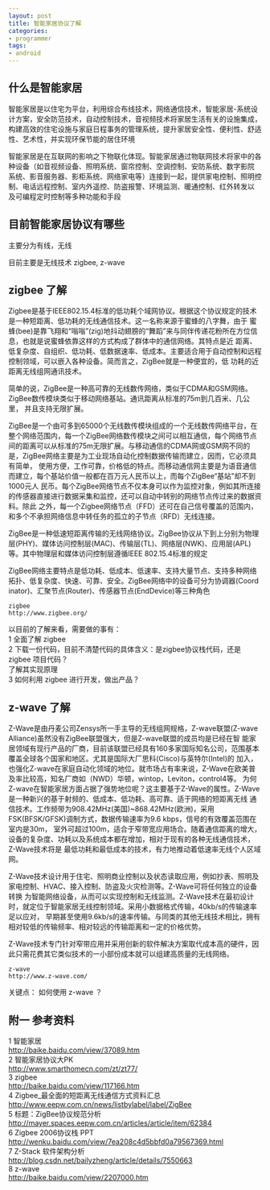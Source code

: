 ```yaml
---
layout: post
title: 智能家居协议了解
categories:
- programmer
tags:
- android
---
```



## 什么是智能家居
智能家居是以住宅为平台，利用综合布线技术，网络通信技术，智能家居-系统设计方案，安全防范技术，自动控制技术，音视频技术将家居生活有关的设施集成，
构建高效的住宅设施与家庭日程事务的管理系统，提升家居安全性、便利性、舒适性、艺术性，并实现环保节能的居住环境

智能家居是在互联网的影响之下物联化体现。智能家居通过物联网技术将家中的各种设备（如音视频设备、照明系统、窗帘控制、空调控制、安防系统、数字影院
系统、影音服务器、影柜系统、网络家电等）连接到一起，提供家电控制、照明控制、电话远程控制、室内外遥控、防盗报警、环境监测、暖通控制、红外转发以
及可编程定时控制等多种功能和手段



## 目前智能家居协议有哪些
主要分为有线，无线

目前主要是无线技术 zigbee, z-wave



## zigbee 了解
Zigbee是基于IEEE802.15.4标准的低功耗个域网协议。根据这个协议规定的技术是一种短距离、低功耗的无线通信技术。这一名称来源于蜜蜂的八字舞，由于
蜜蜂(bee)是靠飞翔和“嗡嗡”(zig)地抖动翅膀的“舞蹈”来与同伴传递花粉所在方位信息，也就是说蜜蜂依靠这样的方式构成了群体中的通信网络。其特点是近
距离、低复杂度、自组织、低功耗、低数据速率、低成本。主要适合用于自动控制和远程控制领域，可以嵌入各种设备。简而言之，ZigBee就是一种便宜的，低
功耗的近距离无线组网通讯技术。
 
简单的说，ZigBee是一种高可靠的无线数传网络，类似于CDMA和GSM网络。ZigBee数传模块类似于移动网络基站。通讯距离从标准的75m到几百米、几公里，
并且支持无限扩展。
 
ZigBee是一个由可多到65000个无线数传模块组成的一个无线数传网络平台，在整个网络范围内，每一个ZigBee网络数传模块之间可以相互通信，每个网络节点
间的距离可以从标准的75m无限扩展。与移动通信的CDMA网或GSM网不同的是，ZigBee网络主要是为工业现场自动化控制数据传输而建立，因而，它必须具有简单，
使用方便，工作可靠，价格低的特点。而移动通信网主要是为语音通信而建立，每个基站价值一般都在百万元人民币以上，而每个ZigBee“基站”却不到1000元人
民币。每个ZigBee网络节点不仅本身可以作为监控对象，例如其所连接的传感器直接进行数据采集和监控，还可以自动中转别的网络节点传过来的数据资料。除此
之外，每一个Zigbee网络节点（FFD）还可在自己信号覆盖的范围内，和多个不承担网络信息中转任务的孤立的子节点（RFD）无线连接。


ZigBee是一种低速短距离传输的无线网络协议。ZigBee协议从下到上分别为物理层(PHY)、媒体访问控制层(MAC)、传输层(TL)、网络层(NWK)、应用层(APL)
等。其中物理层和媒体访问控制层遵循IEEE 802.15.4标准的规定

ZigBee网络主要特点是低功耗、低成本、低速率、支持大量节点、支持多种网络拓扑、低复杂度、快速、可靠、安全。ZigBee网络中的设备可分为协调器(Coord
inator)、汇聚节点(Router)、传感器节点(EndDevice)等三种角色


	zigbee
	http://www.zigbee.org/




以目前的了解来看，需要做的事有：		
1	全面了解 zigbee		
2	下载一份代码，目前不清楚代码的具体含义：是zigbee协议栈代码，还是 zigbee 项目代码？		
	了解其实现原理			
3	如何利用 zigbee 进行开发，做出产品？			





## z-wave 了解
Z-Wave是由丹麦公司Zensys所一手主导的无线组网规格，Z-wave联盟(Z-wave Alliance)虽然没有ZigBee联盟强大，但是Z-wave联盟的成员均是已经在智
能家居领域有现行产品的厂商，目前该联盟已经具有160多家国际知名公司，范围基本覆盖全球各个国家和地区。尤其是国际大厂思科(Cisco)与英特尔(Intel)的
加入，也强化Z-wave在家庭自动化领域的地位。就市场占有率来说，Z-Wave在欧美普及率比较高，知名厂商如（NWD）华顿，wintop，Leviton，control4等。
为何Z-wave在智能家居方面占据了强势地位呢？这主要基于Z-Wave的属性。Z-Wave是一种新兴的基于射频的、低成本、低功耗、高可靠、适于网络的短距离无线
通信技术。工作频带为908.42MHz(美国)~868.42MHz(欧洲)，采用FSK(BFSK/GFSK)调制方式，数据传输速率为9.6 kbps，信号的有效覆盖范围在室内是30m，
室外可超过100m，适合于窄带宽应用场合。随着通信距离的增大，设备的复杂度、功耗以及系统成本都在增加，相对于现有的各种无线通信技术，Z-Wave技术将是
最低功耗和最低成本的技术，有力地推动着低速率无线个人区域网。
 
Z-Wave技术设计用于住宅、照明商业控制以及状态读取应用，例如抄表、照明及家电控制、HVAC、接入控制、防盗及火灾检测等。Z-Wave可将任何独立的设备转换
为智能网络设备，从而可以实现控制和无线监测。Z-Wave技术在最初设计时，就定位于智能家居无线控制领域。采用小数据格式传输，40kb/s的传输速率足以应对，
早期甚至使用9.6kb/s的速率传输。与同类的其他无线技术相比，拥有相对较低的传输频率、相对较远的传输距离和一定的价格优势。 　　
 
Z-Wave技术专门针对窄带应用并采用创新的软件解决方案取代成本高的硬件，因此只需花费其它类似技术的一小部份成本就可以组建高质量的无线网络。


	z-wave
	http://www.z-wave.com/

关键点：
	如何使用 z-wave ？





## 附一 参考资料
1	智能家居		
	http://baike.baidu.com/view/37089.htm		
2	智能家居协议大PK		
	http://www.smarthomecn.com/zt/zt77/		
3	zigbee		
	http://baike.baidu.com/view/117166.htm		
4	Zigbee_最全面的短距离无线通信方式资料汇总		
	http://www.eepw.com.cn/news/listbylabel/label/ZigBee		
5	标题：ZigBee协议规范分析		
	http://mayer.spaces.eepw.com.cn/articles/article/item/62384			
6	Z​i​g​b​e​e​ ​2​0​0​6​协​议​栈​ ​P​P​T			
	http://wenku.baidu.com/view/7ea208c4d5bbfd0a79567369.html		
7	Z-Stack 软件架构分析		
	http://blog.csdn.net/bailyzheng/article/details/7550663			
8	z-wave		
	http://baike.baidu.com/view/2207000.htm		



